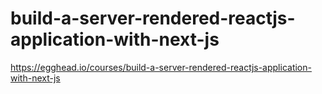 # build-a-server-rendered-reactjs-application-with-next-js

https://egghead.io/courses/build-a-server-rendered-reactjs-application-with-next-js

